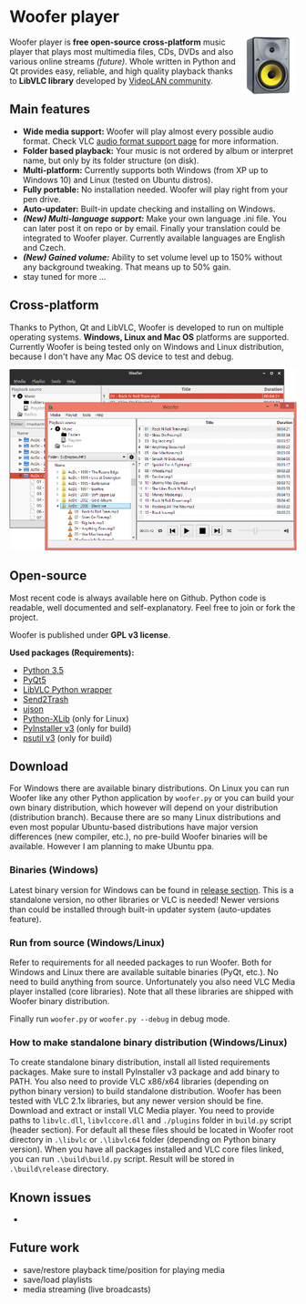 # Woofer player

<img height="100px" align="right" src="icons/app_icon.png">Woofer player is **free open-source cross-platform** music player that plays most multimedia files, CDs, DVDs and also various online streams *(future)*. Whole written in Python and Qt provides easy, reliable, and high quality playback thanks to **LibVLC library** developed by [VideoLAN community](http://www.videolan.org/vlc/libvlc.html "").

## Main features

- **Wide media support:** Woofer will play almost every possible audio format. Check VLC [audio format support page](http://www.videolan.org/vlc/features.php?cat=audio "") for more information.
- **Folder based playback:** Your music is not ordered by album or interpret name, but only by its folder structure (on disk).
- **Multi-platform:** Currently supports both Windows (from XP up to Windows 10) and Linux (tested on Ubuntu distros).
- **Fully portable:** No installation needed. Woofer will play right from your pen drive.
- **Auto-updater:** Built-in update checking and installing on Windows.
- ***(New) Multi-language support:*** Make your own language .ini file. You can later post it on repo or by email. Finally your translation could be integrated to Woofer player. Currently available languages are English and Czech.
- ***(New) Gained volume:*** Ability to set volume level up to 150% without any background tweaking. That means up to 50% gain.
- stay tuned for more ...

## Cross-platform

Thanks to Python, Qt and LibVLC, Woofer is developed to run on multiple operating systems. **Windows, Linux and Mac OS** platforms are supported. Currently Woofer is being tested only on Windows and Linux distribution, because I don't have any Mac OS device to test and debug.

<div align="center"><img style="max-width:100p;height:auto;" src="doc/img/woofer-mp.png"></div>

## Open-source

Most recent code is always available here on Github. Python code is readable, well documented and self-explanatory. Feel free to join or fork the project.

Woofer is published under **GPL v3 license**.

**Used packages (Requirements):**

- [Python 3.5](https://www.python.org/downloads/)
- [PyQt5](http://www.riverbankcomputing.co.uk/software/pyqt/download)
- [LibVLC Python wrapper](https://wiki.videolan.org/Python_bindings/)
- [Send2Trash](https://pypi.python.org/pypi/Send2Trash)
- [ujson](https://pypi.python.org/pypi/ujson)
- [Python-XLib](http://python-xlib.sourceforge.net/) (only for Linux)
- [PyInstaller v3](https://github.com/pyinstaller/pyinstaller/wiki) (only for build)
- [psutil v3](https://pypi.python.org/pypi?:action=display&name=psutil) (only for build)


## Download

For Windows there are available binary distributions. On Linux you can run Woofer like any other Python application by `woofer.py` or you can build your own binary distribution, which however will depend on your distribution (distribution branch). Because there are so many Linux distributions and even most popular Ubuntu-based distributions have major version differences (new compiler, etc.), no pre-build Woofer binaries will be available. However I am planning to make Ubuntu ppa.

### Binaries (Windows)

Latest binary version for Windows can be found in [release section](https://github.com/m1lhaus/woofer/releases). This is a standalone version, no other libraries or VLC is needed! Newer versions than could be installed through built-in updater system (auto-updates feature).

### Run from source (Windows/Linux)

Refer to requirements for all needed packages to run Woofer. Both for Windows and Linux there are available suitable binaries (PyQt, etc.). No need to build anything from source. Unfortunately you also need VLC Media player installed (core libraries). Note that all these libraries are shipped with Woofer binary distribution.

Finally run `woofer.py` or `woofer.py --debug` in debug mode.

### How to make standalone binary distribution (Windows/Linux)

To create standalone binary distribution, install all listed requirements packages. Make sure to install PyInstaller v3 package and add binary to PATH. You also need to provide VLC x86/x64 libraries (depending on python binary version) to build standalone distribution. Woofer has been tested with VLC 2.1x libraries, but any newer version should be fine. Download and extract or install VLC Media player. You need to provide paths to `libvlc.dll`, `libvlccore.dll` and `./plugins` folder in `build.py` script (header section). For default all these files should be located in Woofer root directory in `.\libvlc` or `.\libvlc64` folder (depending on Python binary version). When you have all packages installed and VLC core files linked, you can run `.\build\build.py` script. Result will be stored in `.\build\release` directory.

## Known issues

- 

## Future work

- save/restore playback time/position for playing media
- save/load playlists
- media streaming (live broadcasts)
